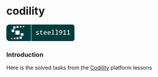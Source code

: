 # codility
![Powered by steell911](https://github.com/steell911/logo/blob/master/steell911_logo_3.png?raw=true)


### Introduction
Here is the solved tasks from the [Codility](https://app.codility.com/programmers/) platform lessons
